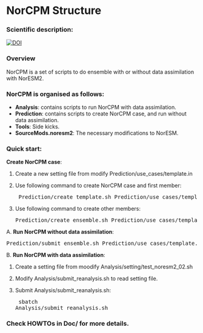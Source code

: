 # NorCPM Structure

### Scientific description:
  [![DOI](https://zenodo.org/badge/DOI/10.5281/zenodo.1169902.svg)](https://doi.org/10.5281/zenodo.1169902)

### Overview
  NorCPM is a set of scripts to do ensemble with or without data assimilation with NorESM2.

### NorCPM is organised as follows:
  * __Analysis__: contains scripts to run NorCPM with data assimilation.
  * __Prediction__: contains scripts to create NorCPM case, and run without data assimilation.
  * __Tools__: Side kicks.
  * __SourceMods.noresm2__: The necessary modifications to NorESM.

### Quick start:
  __Create NorCPM case__:

  1. Create a new setting file from modify Prediction/use_cases/template.in

  2. Use following command to create NorCPM case and first member:
    <pre>
    Prediction/create_template.sh Prediction/use_cases/template.in
    </pre>

  3. Use following command to create other members:
    <pre>
    Prediction/create_ensemble.sh Prediction/use_cases/template.in
    </pre>

  A. __Run NorCPM without data assimilation__:
    <pre>
    Prediction/submit_ensemble.sh Prediction/use_cases/template.in
    </pre>

  B. __Run NorCPM with data assimilation__:

  1. Create a setting file from moodify Analysis/setting/test_noresm2_02.sh

  2. Modify Analysis/submit_reanalysis.sh to read setting file.

  3. Submit Analysis/submit_reanalysis.sh:
    <pre>
    sbatch Analysis/submit_reanalysis.sh
    </pre>

### Check HOWTOs in Doc/ for more details.
